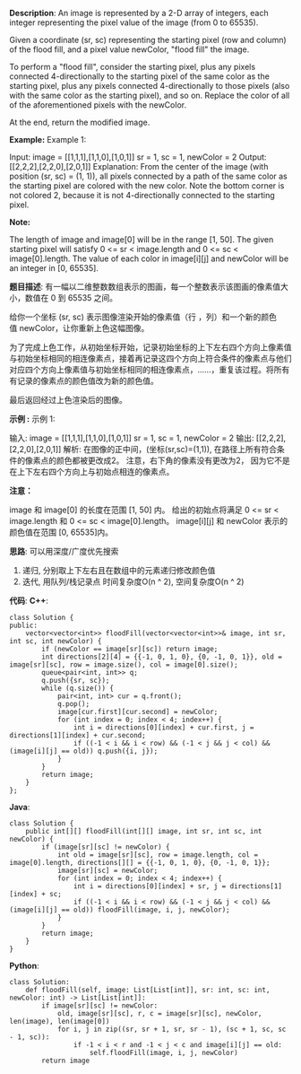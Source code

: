 __Description__:
An image is represented by a 2-D array of integers, each integer representing the pixel value of the image (from 0 to 65535).

Given a coordinate (sr, sc) representing the starting pixel (row and column) of the flood fill, and a pixel value newColor, "flood fill" the image.

To perform a "flood fill", consider the starting pixel, plus any pixels connected 4-directionally to the starting pixel of the same color as the starting pixel, plus any pixels connected 4-directionally to those pixels (also with the same color as the starting pixel), and so on. Replace the color of all of the aforementioned pixels with the newColor.

At the end, return the modified image.

__Example:__
Example 1:

Input: 
image = [[1,1,1],[1,1,0],[1,0,1]]
sr = 1, sc = 1, newColor = 2
Output: [[2,2,2],[2,2,0],[2,0,1]]
Explanation: 
From the center of the image (with position (sr, sc) = (1, 1)), all pixels connected 
by a path of the same color as the starting pixel are colored with the new color.
Note the bottom corner is not colored 2, because it is not 4-directionally connected
to the starting pixel.

__Note:__

The length of image and image[0] will be in the range [1, 50].
The given starting pixel will satisfy 0 <= sr < image.length and 0 <= sc < image[0].length.
The value of each color in image[i][j] and newColor will be an integer in [0, 65535].

__题目描述__:
有一幅以二维整数数组表示的图画，每一个整数表示该图画的像素值大小，数值在 0 到 65535 之间。

给你一个坐标 (sr, sc) 表示图像渲染开始的像素值（行 ，列）和一个新的颜色值 newColor，让你重新上色这幅图像。

为了完成上色工作，从初始坐标开始，记录初始坐标的上下左右四个方向上像素值与初始坐标相同的相连像素点，接着再记录这四个方向上符合条件的像素点与他们对应四个方向上像素值与初始坐标相同的相连像素点，……，重复该过程。将所有有记录的像素点的颜色值改为新的颜色值。

最后返回经过上色渲染后的图像。

__示例 :__
示例 1:

输入: 
image = [[1,1,1],[1,1,0],[1,0,1]]
sr = 1, sc = 1, newColor = 2
输出: [[2,2,2],[2,2,0],[2,0,1]]
解析: 
在图像的正中间，(坐标(sr,sc)=(1,1)),
在路径上所有符合条件的像素点的颜色都被更改成2。
注意，右下角的像素没有更改为2，
因为它不是在上下左右四个方向上与初始点相连的像素点。

__注意：__

image 和 image[0] 的长度在范围 [1, 50] 内。
给出的初始点将满足 0 <= sr < image.length 和 0 <= sc < image[0].length。
image[i][j] 和 newColor 表示的颜色值在范围 [0, 65535]内。

__思路__:
可以用深度/广度优先搜索
1. 递归, 分别取上下左右且在数组中的元素递归修改颜色值
2. 迭代, 用队列/栈记录点
时间复杂度O(n ^ 2), 空间复杂度O(n ^ 2)

__代码__:
__C++__:
```
class Solution {
public:
    vector<vector<int>> floodFill(vector<vector<int>>& image, int sr, int sc, int newColor) {
        if (newColor == image[sr][sc]) return image;
        int directions[2][4] = {{-1, 0, 1, 0}, {0, -1, 0, 1}}, old = image[sr][sc], row = image.size(), col = image[0].size();
        queue<pair<int, int>> q;
        q.push({sr, sc});
        while (q.size()) {
            pair<int, int> cur = q.front();
            q.pop();
            image[cur.first][cur.second] = newColor;
            for (int index = 0; index < 4; index++) {
                int i = directions[0][index] + cur.first, j = directions[1][index] + cur.second;
                if ((-1 < i && i < row) && (-1 < j && j < col) && (image[i][j] == old)) q.push({i, j});
            }
        }
        return image;
    }
};
```

__Java__:
```
class Solution {
    public int[][] floodFill(int[][] image, int sr, int sc, int newColor) {
        if (image[sr][sc] != newColor) {
            int old = image[sr][sc], row = image.length, col = image[0].length, directions[][] = {{-1, 0, 1, 0}, {0, -1, 0, 1}};
            image[sr][sc] = newColor;
            for (int index = 0; index < 4; index++) {
                int i = directions[0][index] + sr, j = directions[1][index] + sc;
                if ((-1 < i && i < row) && (-1 < j && j < col) && (image[i][j] == old)) floodFill(image, i, j, newColor);
            }
        }
        return image;
    }
}
```

__Python__:
```
class Solution:
    def floodFill(self, image: List[List[int]], sr: int, sc: int, newColor: int) -> List[List[int]]:
        if image[sr][sc] != newColor:
            old, image[sr][sc], r, c = image[sr][sc], newColor, len(image), len(image[0])
            for i, j in zip((sr, sr + 1, sr, sr - 1), (sc + 1, sc, sc - 1, sc)):
                if -1 < i < r and -1 < j < c and image[i][j] == old:
                    self.floodFill(image, i, j, newColor)
        return image
```
